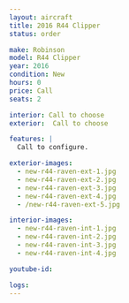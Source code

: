 ```yaml
---
layout: aircraft
title: 2016 R44 Clipper
status: order

make: Robinson
model: R44 Clipper
year: 2016
condition: New
hours: 0
price: Call
seats: 2

interior: Call to choose
exterior:  Call to choose

features: |
  Call to configure.

exterior-images:
  - new-r44-raven-ext-1.jpg
  - new-r44-raven-ext-2.jpg
  - new-r44-raven-ext-3.jpg
  - new-r44-raven-ext-4.jpg
  - /new-r44-raven-ext-5.jpg

interior-images:
  - new-r44-raven-int-1.jpg
  - new-r44-raven-int-2.jpg
  - new-r44-raven-int-3.jpg
  - new-r44-raven-int-4.jpg

youtube-id:

logs:
---
```


